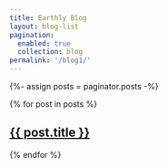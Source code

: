 ```yaml
---
title: Earthly Blog
layout: blog-list
pagination:
  enabled: true
  collection: blog
permalink: '/blog1/'
---
```

{%- assign posts = paginator.posts -%}

{% for post in posts %}
  <h2><a href="{{post.url}}">{{ post.title }}</a></h2>
{% endfor %}